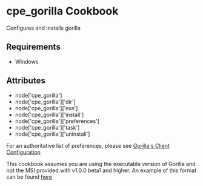 cpe_gorilla Cookbook
============================
Configures and installs gorilla

Requirements
------------
* Windows

Attributes
----------
* node['cpe_gorilla']
* node['cpe_gorilla']['dir']
* node['cpe_gorilla']['exe']
* node['cpe_gorilla']['install']
* node['cpe_gorilla']['preferences']
* node['cpe_gorilla']['task']
* node['cpe_gorilla']['uninstall']

For an authoritative list of preferences, please see [Gorilla's Client Configuration](https://github.com/1dustindavis/gorilla/wiki/Client-Configuration)

This cookbook assumes you are using the executable version of Gorilla and not the MSI provided with v1.0.0 beta1 and higher. An example of this format can be found [here](https://github.com/1dustindavis/gorilla/releases/download/v1.0.0-beta.2/gorilla.exe)
